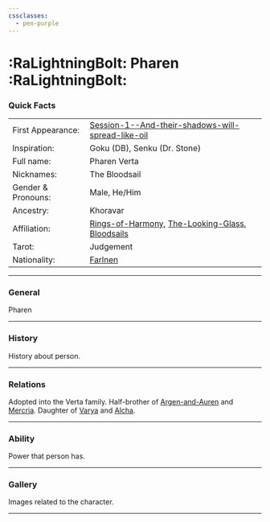 ```yaml
---
cssclasses:
  - pen-purple
---
```

<link rel="stylesheet" href="https://cdn.jsdelivr.net/npm/rpg-awesome@latest/css/rpg-awesome.min.css">
<link rel="stylesheet" href="https://cdn.jsdelivr.net/npm/remixicon@4.5.0/fonts/remixicon.min.css"> 

# :RaLightningBolt: Pharen :RaLightningBolt:
### Quick Facts

|                    |                                                                                                                                                           |
| ------------------ | --------------------------------------------------------------------------------------------------------------------------------------------------------- |
| First Appearance:  | [Session-1--And-their-shadows-will-spread-like-oil](../../-Session-Notes/-1-Gathering-Storms/Session-1--And-their-shadows-will-spread-like-oil.md)      |
| Inspiration:          | Goku (DB), Senku (Dr. Stone)                                                                                                                              |
| Full name:         | Pharen Verta                                                                                                                                              |
| Nicknames:         | The Bloodsail                                                                                                                                             |
| Gender & Pronouns: | Male, He/Him                                                                                                                                              |
| Ancestry:          | Khoravar                                                                                                                                                  |
| Affiliation:       | [Rings-of-Harmony](../../-Groups/Rings-of-Harmony.md), [The-Looking-Glass](../../-Groups/The-Looking-Glass.md), [Bloodsails](../../-Groups/Bloodsails.md) |
| Tarot:             | Judgement                                                                                                                                                 |
| Nationality:       | [Farlnen](../../-Locations--Planes/Farlnen.md)                                                                                                            |
***
### General <i class="ri-checkbox-blank-line"></i>
Pharen

***
### History <i class="ri-history-line"></i>
History <i class="ri-history-line"></i> about person.

***
### Relations <i class="ri-user-line"></i>
Adopted into the Verta family.
Half-brother of [Argen-and-Auren](-Pharen-Family/Argen-and-Auren.md) and [Mercria](-Pharen-Family/Mercria.md).
Daughter of [Varya](-Pharen-Family/Varya.md) and [Alcha](-Pharen-Family/Alcha.md).

***
### Ability <i class="ri-star-line"></i>
Power that person has.

***
### Gallery <i class="ri-image-line"></i>
Images related to the character.

***
